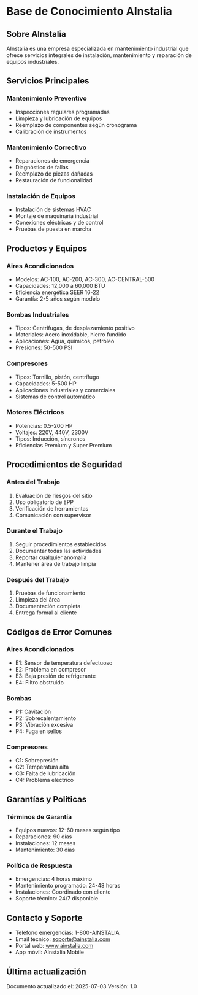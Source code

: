 # Base de Conocimiento AInstalia

## Sobre AInstalia
AInstalia es una empresa especializada en mantenimiento industrial que ofrece servicios integrales de instalación, mantenimiento y reparación de equipos industriales.

## Servicios Principales

### Mantenimiento Preventivo
- Inspecciones regulares programadas
- Limpieza y lubricación de equipos
- Reemplazo de componentes según cronograma
- Calibración de instrumentos

### Mantenimiento Correctivo
- Reparaciones de emergencia
- Diagnóstico de fallas
- Reemplazo de piezas dañadas
- Restauración de funcionalidad

### Instalación de Equipos
- Instalación de sistemas HVAC
- Montaje de maquinaria industrial
- Conexiones eléctricas y de control
- Pruebas de puesta en marcha

## Productos y Equipos

### Aires Acondicionados
- Modelos: AC-100, AC-200, AC-300, AC-CENTRAL-500
- Capacidades: 12,000 a 60,000 BTU
- Eficiencia energética SEER 16-22
- Garantía: 2-5 años según modelo

### Bombas Industriales
- Tipos: Centrífugas, de desplazamiento positivo
- Materiales: Acero inoxidable, hierro fundido
- Aplicaciones: Agua, químicos, petróleo
- Presiones: 50-500 PSI

### Compresores
- Tipos: Tornillo, pistón, centrífugo
- Capacidades: 5-500 HP
- Aplicaciones industriales y comerciales
- Sistemas de control automático

### Motores Eléctricos
- Potencias: 0.5-200 HP
- Voltajes: 220V, 440V, 2300V
- Tipos: Inducción, síncronos
- Eficiencias Premium y Super Premium

## Procedimientos de Seguridad

### Antes del Trabajo
1. Evaluación de riesgos del sitio
2. Uso obligatorio de EPP
3. Verificación de herramientas
4. Comunicación con supervisor

### Durante el Trabajo
1. Seguir procedimientos establecidos
2. Documentar todas las actividades
3. Reportar cualquier anomalía
4. Mantener área de trabajo limpia

### Después del Trabajo
1. Pruebas de funcionamiento
2. Limpieza del área
3. Documentación completa
4. Entrega formal al cliente

## Códigos de Error Comunes

### Aires Acondicionados
- E1: Sensor de temperatura defectuoso
- E2: Problema en compresor
- E3: Baja presión de refrigerante
- E4: Filtro obstruido

### Bombas
- P1: Cavitación
- P2: Sobrecalentamiento
- P3: Vibración excesiva
- P4: Fuga en sellos

### Compresores
- C1: Sobrepresión
- C2: Temperatura alta
- C3: Falta de lubricación
- C4: Problema eléctrico

## Garantías y Políticas

### Términos de Garantía
- Equipos nuevos: 12-60 meses según tipo
- Reparaciones: 90 días
- Instalaciones: 12 meses
- Mantenimiento: 30 días

### Política de Respuesta
- Emergencias: 4 horas máximo
- Mantenimiento programado: 24-48 horas
- Instalaciones: Coordinado con cliente
- Soporte técnico: 24/7 disponible

## Contacto y Soporte
- Teléfono emergencias: 1-800-AINSTALIA
- Email técnico: soporte@ainstalia.com
- Portal web: www.ainstalia.com
- App móvil: AInstalia Mobile

## Última actualización
Documento actualizado el: 2025-07-03
Versión: 1.0
